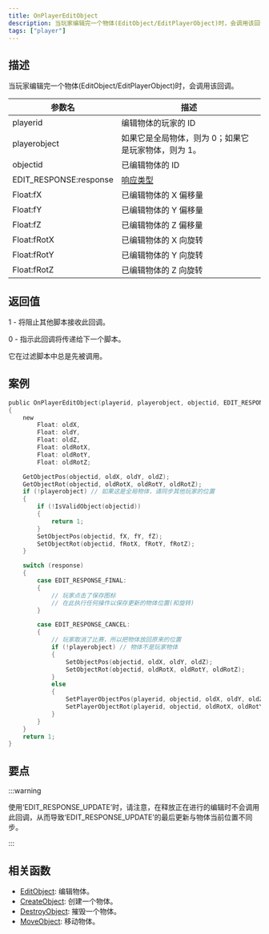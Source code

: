 ```yaml
---
title: OnPlayerEditObject
description: 当玩家编辑完一个物体(EditObject/EditPlayerObject)时，会调用该回调。
tags: ["player"]
---
```


## 描述

当玩家编辑完一个物体(EditObject/EditPlayerObject)时，会调用该回调。

| 参数名       | 描述                                                 |
| ------------ | ---------------------------------------------------- |
| playerid     | 编辑物体的玩家的 ID                                  |
| playerobject | 如果它是全局物体，则为 0；如果它是玩家物体，则为 1。 |
| objectid     | 已编辑物体的 ID                                      |
| EDIT_RESPONSE:response     | [响应类型](../resources/objecteditionresponsetypes)  |
| Float:fX     | 已编辑物体的 X 偏移量                                |
| Float:fY     | 已编辑物体的 Y 偏移量                                |
| Float:fZ     | 已编辑物体的 Z 偏移量                                |
| Float:fRotX  | 已编辑物体的 X 向旋转                                |
| Float:fRotY  | 已编辑物体的 Y 向旋转                                |
| Float:fRotZ  | 已编辑物体的 Z 向旋转                                |

## 返回值

1 - 将阻止其他脚本接收此回调。

0 - 指示此回调将传递给下一个脚本。

它在过滤脚本中总是先被调用。

## 案例

```c
public OnPlayerEditObject(playerid, playerobject, objectid, EDIT_RESPONSE:response, Float:fX, Float:fY, Float:fZ, Float:fRotX, Float:fRotY, Float:fRotZ)
{
    new
        Float: oldX,
        Float: oldY,
        Float: oldZ,
        Float: oldRotX,
        Float: oldRotY,
        Float: oldRotZ;

    GetObjectPos(objectid, oldX, oldY, oldZ);
    GetObjectRot(objectid, oldRotX, oldRotY, oldRotZ);
    if (!playerobject) // 如果这是全局物体，请同步其他玩家的位置
    {
        if (!IsValidObject(objectid))
        {
            return 1;
        }
        SetObjectPos(objectid, fX, fY, fZ);
        SetObjectRot(objectid, fRotX, fRotY, fRotZ);
    }

    switch (response)
    {
        case EDIT_RESPONSE_FINAL:
        {
            // 玩家点击了保存图标
            // 在此执行任何操作以保存更新的物体位置(和旋转)
        }

        case EDIT_RESPONSE_CANCEL:
        {
            // 玩家取消了比赛，所以把物体放回原来的位置
            if (!playerobject) // 物体不是玩家物体
            {
                SetObjectPos(objectid, oldX, oldY, oldZ);
                SetObjectRot(objectid, oldRotX, oldRotY, oldRotZ);
            }
            else
            {
                SetPlayerObjectPos(playerid, objectid, oldX, oldY, oldZ);
                SetPlayerObjectRot(playerid, objectid, oldRotX, oldRotY, oldRotZ);
            }
        }
    }
    return 1;
}
```

## 要点

:::warning

使用‘EDIT_RESPONSE_UPDATE’时，请注意，在释放正在进行的编辑时不会调用此回调，从而导致‘EDIT_RESPONSE_UPDATE’的最后更新与物体当前位置不同步。

:::

## 相关函数

- [EditObject](../functions/EditObject): 编辑物体。
- [CreateObject](../functions/CreateObject): 创建一个物体。
- [DestroyObject](../functions/DestroyObject): 摧毁一个物体。
- [MoveObject](../functions/MoveObject): 移动物体。
